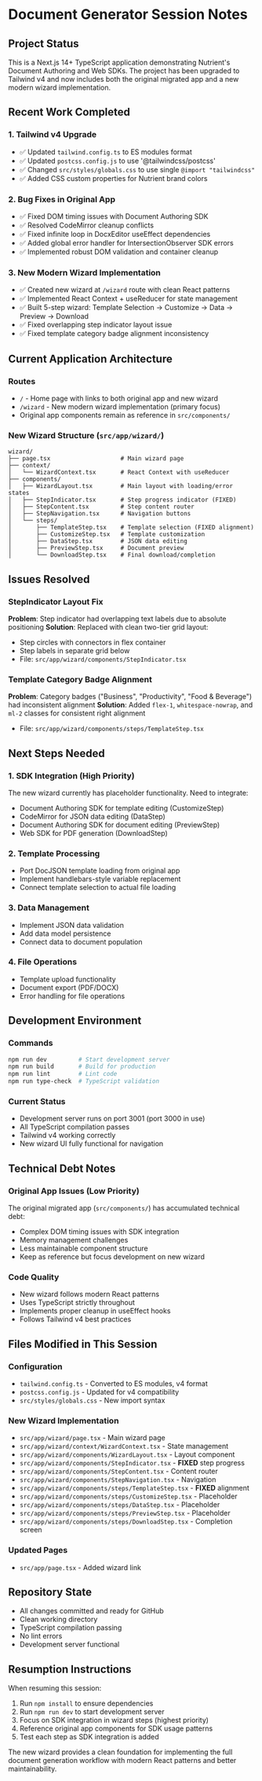 # Document Generator Session Notes

## Project Status

This is a Next.js 14+ TypeScript application demonstrating Nutrient's Document Authoring and Web SDKs. The project has been upgraded to Tailwind v4 and now includes both the original migrated app and a new modern wizard implementation.

## Recent Work Completed

### 1. Tailwind v4 Upgrade
- ✅ Updated `tailwind.config.ts` to ES modules format
- ✅ Updated `postcss.config.js` to use '@tailwindcss/postcss'
- ✅ Changed `src/styles/globals.css` to use single `@import "tailwindcss"`
- ✅ Added CSS custom properties for Nutrient brand colors

### 2. Bug Fixes in Original App
- ✅ Fixed DOM timing issues with Document Authoring SDK
- ✅ Resolved CodeMirror cleanup conflicts
- ✅ Fixed infinite loop in DocxEditor useEffect dependencies
- ✅ Added global error handler for IntersectionObserver SDK errors
- ✅ Implemented robust DOM validation and container cleanup

### 3. New Modern Wizard Implementation
- ✅ Created new wizard at `/wizard` route with clean React patterns
- ✅ Implemented React Context + useReducer for state management
- ✅ Built 5-step wizard: Template Selection → Customize → Data → Preview → Download
- ✅ Fixed overlapping step indicator layout issue
- ✅ Fixed template category badge alignment inconsistency

## Current Application Architecture

### Routes
- `/` - Home page with links to both original app and new wizard
- `/wizard` - New modern wizard implementation (primary focus)
- Original app components remain as reference in `src/components/`

### New Wizard Structure (`src/app/wizard/`)
```
wizard/
├── page.tsx                    # Main wizard page
├── context/
│   └── WizardContext.tsx       # React Context with useReducer
├── components/
│   ├── WizardLayout.tsx        # Main layout with loading/error states
│   ├── StepIndicator.tsx       # Step progress indicator (FIXED)
│   ├── StepContent.tsx         # Step content router
│   ├── StepNavigation.tsx      # Navigation buttons
│   └── steps/
│       ├── TemplateStep.tsx    # Template selection (FIXED alignment)
│       ├── CustomizeStep.tsx   # Template customization
│       ├── DataStep.tsx        # JSON data editing
│       ├── PreviewStep.tsx     # Document preview
│       └── DownloadStep.tsx    # Final download/completion
```

## Issues Resolved

### StepIndicator Layout Fix
**Problem**: Step indicator had overlapping text labels due to absolute positioning
**Solution**: Replaced with clean two-tier grid layout:
- Step circles with connectors in flex container
- Step labels in separate grid below
- File: `src/app/wizard/components/StepIndicator.tsx`

### Template Category Badge Alignment
**Problem**: Category badges ("Business", "Productivity", "Food & Beverage") had inconsistent alignment
**Solution**: Added `flex-1`, `whitespace-nowrap`, and `ml-2` classes for consistent right alignment
- File: `src/app/wizard/components/steps/TemplateStep.tsx`

## Next Steps Needed

### 1. SDK Integration (High Priority)
The new wizard currently has placeholder functionality. Need to integrate:
- Document Authoring SDK for template editing (CustomizeStep)
- CodeMirror for JSON data editing (DataStep) 
- Document Authoring SDK for document editing (PreviewStep)
- Web SDK for PDF generation (DownloadStep)

### 2. Template Processing
- Port DocJSON template loading from original app
- Implement handlebars-style variable replacement
- Connect template selection to actual file loading

### 3. Data Management
- Implement JSON data validation
- Add data model persistence
- Connect data to document population

### 4. File Operations
- Template upload functionality
- Document export (PDF/DOCX)
- Error handling for file operations

## Development Environment

### Commands
```bash
npm run dev         # Start development server
npm run build       # Build for production
npm run lint        # Lint code
npm run type-check  # TypeScript validation
```

### Current Status
- Development server runs on port 3001 (port 3000 in use)
- All TypeScript compilation passes
- Tailwind v4 working correctly
- New wizard UI fully functional for navigation

## Technical Debt Notes

### Original App Issues (Low Priority)
The original migrated app (`src/components/`) has accumulated technical debt:
- Complex DOM timing issues with SDK integration
- Memory management challenges
- Less maintainable component structure
- Keep as reference but focus development on new wizard

### Code Quality
- New wizard follows modern React patterns
- Uses TypeScript strictly throughout
- Implements proper cleanup in useEffect hooks
- Follows Tailwind v4 best practices

## Files Modified in This Session

### Configuration
- `tailwind.config.ts` - Converted to ES modules, v4 format
- `postcss.config.js` - Updated for v4 compatibility
- `src/styles/globals.css` - New import syntax

### New Wizard Implementation
- `src/app/wizard/page.tsx` - Main wizard page
- `src/app/wizard/context/WizardContext.tsx` - State management
- `src/app/wizard/components/WizardLayout.tsx` - Layout component
- `src/app/wizard/components/StepIndicator.tsx` - **FIXED** step progress
- `src/app/wizard/components/StepContent.tsx` - Content router
- `src/app/wizard/components/StepNavigation.tsx` - Navigation
- `src/app/wizard/components/steps/TemplateStep.tsx` - **FIXED** alignment
- `src/app/wizard/components/steps/CustomizeStep.tsx` - Placeholder
- `src/app/wizard/components/steps/DataStep.tsx` - Placeholder
- `src/app/wizard/components/steps/PreviewStep.tsx` - Placeholder
- `src/app/wizard/components/steps/DownloadStep.tsx` - Completion screen

### Updated Pages
- `src/app/page.tsx` - Added wizard link

## Repository State
- All changes committed and ready for GitHub
- Clean working directory
- TypeScript compilation passing
- No lint errors
- Development server functional

## Resumption Instructions

When resuming this session:
1. Run `npm install` to ensure dependencies
2. Run `npm run dev` to start development server
3. Focus on SDK integration in wizard steps (highest priority)
4. Reference original app components for SDK usage patterns
5. Test each step as SDK integration is added

The new wizard provides a clean foundation for implementing the full document generation workflow with modern React patterns and better maintainability.